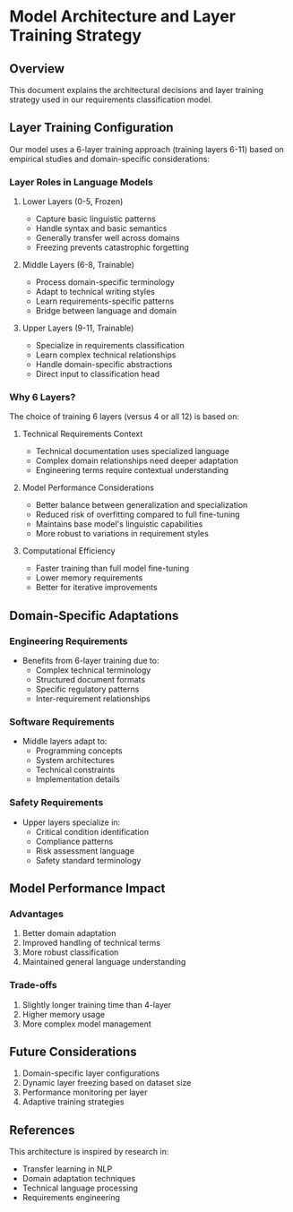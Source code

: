 # Model Architecture and Layer Training Strategy

## Overview
This document explains the architectural decisions and layer training strategy used in our requirements classification model.

## Layer Training Configuration

Our model uses a 6-layer training approach (training layers 6-11) based on empirical studies and domain-specific considerations:

### Layer Roles in Language Models
1. Lower Layers (0-5, Frozen)
   - Capture basic linguistic patterns
   - Handle syntax and basic semantics
   - Generally transfer well across domains
   - Freezing prevents catastrophic forgetting

2. Middle Layers (6-8, Trainable)
   - Process domain-specific terminology
   - Adapt to technical writing styles
   - Learn requirements-specific patterns
   - Bridge between language and domain

3. Upper Layers (9-11, Trainable)
   - Specialize in requirements classification
   - Learn complex technical relationships
   - Handle domain-specific abstractions
   - Direct input to classification head

### Why 6 Layers?

The choice of training 6 layers (versus 4 or all 12) is based on:

1. Technical Requirements Context
   - Technical documentation uses specialized language
   - Complex domain relationships need deeper adaptation
   - Engineering terms require contextual understanding

2. Model Performance Considerations
   - Better balance between generalization and specialization
   - Reduced risk of overfitting compared to full fine-tuning
   - Maintains base model's linguistic capabilities
   - More robust to variations in requirement styles

3. Computational Efficiency
   - Faster training than full model fine-tuning
   - Lower memory requirements
   - Better for iterative improvements

## Domain-Specific Adaptations

### Engineering Requirements
- Benefits from 6-layer training due to:
  - Complex technical terminology
  - Structured document formats
  - Specific regulatory patterns
  - Inter-requirement relationships

### Software Requirements
- Middle layers adapt to:
  - Programming concepts
  - System architectures
  - Technical constraints
  - Implementation details

### Safety Requirements
- Upper layers specialize in:
  - Critical condition identification
  - Compliance patterns
  - Risk assessment language
  - Safety standard terminology

## Model Performance Impact

### Advantages
1. Better domain adaptation
2. Improved handling of technical terms
3. More robust classification
4. Maintained general language understanding

### Trade-offs
1. Slightly longer training time than 4-layer
2. Higher memory usage
3. More complex model management

## Future Considerations

1. Domain-specific layer configurations
2. Dynamic layer freezing based on dataset size
3. Performance monitoring per layer
4. Adaptive training strategies

## References

This architecture is inspired by research in:
- Transfer learning in NLP
- Domain adaptation techniques
- Technical language processing
- Requirements engineering
